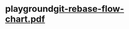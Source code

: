 # playground[git-rebase-flow-chart.pdf](https://github.com/sshpro/playground/files/9757225/git-rebase-flow-chart.pdf)
